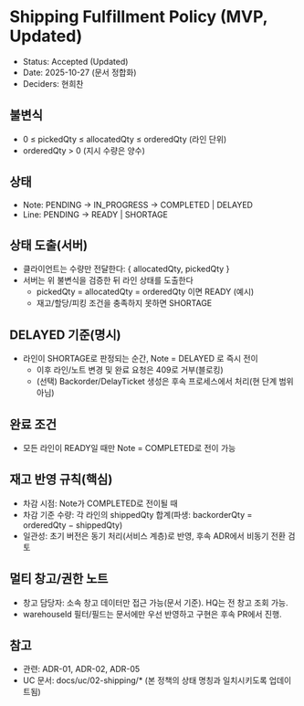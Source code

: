 # Shipping Fulfillment Policy (MVP, Updated)

- Status: Accepted (Updated)
- Date: 2025-10-27 (문서 정합화)
- Deciders: 현희찬

## 불변식

- 0 ≤ pickedQty ≤ allocatedQty ≤ orderedQty (라인 단위)
- orderedQty > 0 (지시 수량은 양수)

## 상태

- Note: PENDING → IN_PROGRESS → COMPLETED | DELAYED
- Line: PENDING → READY | SHORTAGE

## 상태 도출(서버)

- 클라이언트는 수량만 전달한다: { allocatedQty, pickedQty }
- 서버는 위 불변식을 검증한 뒤 라인 상태를 도출한다
  - pickedQty = allocatedQty = orderedQty 이면 READY (예시)
  - 재고/할당/피킹 조건을 충족하지 못하면 SHORTAGE

## DELAYED 기준(명시)

- 라인이 SHORTAGE로 판정되는 순간, Note = DELAYED 로 즉시 전이
  - 이후 라인/노트 변경 및 완료 요청은 409로 거부(블로킹)
  - (선택) Backorder/DelayTicket 생성은 후속 프로세스에서 처리(현 단계 범위 아님)

## 완료 조건

- 모든 라인이 READY일 때만 Note = COMPLETED로 전이 가능

## 재고 반영 규칙(핵심)

- 차감 시점: Note가 COMPLETED로 전이될 때
- 차감 기준 수량: 각 라인의 shippedQty 합계(파생: backorderQty = orderedQty − shippedQty)
- 일관성: 초기 버전은 동기 처리(서비스 계층)로 반영, 후속 ADR에서 비동기 전환 검토

## 멀티 창고/권한 노트
- 창고 담당자: 소속 창고 데이터만 접근 가능(문서 기준). HQ는 전 창고 조회 가능.
- warehouseId 필터/필드는 문서에만 우선 반영하고 구현은 후속 PR에서 진행.

## 참고

- 관련: ADR-01, ADR-02, ADR-05
- UC 문서: docs/uc/02-shipping/* (본 정책의 상태 명칭과 일치시키도록 업데이트됨)
